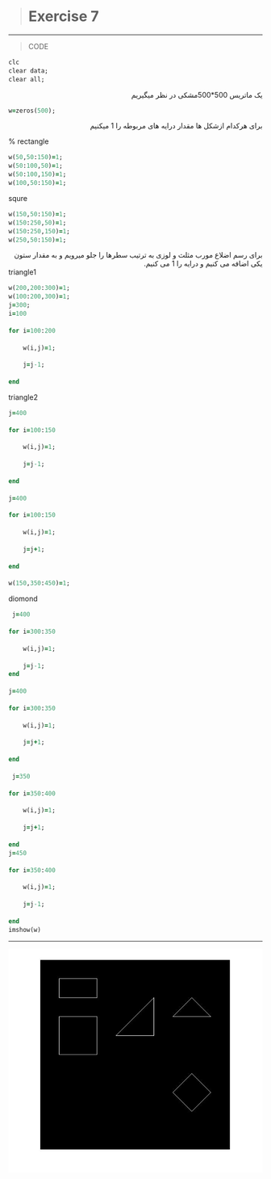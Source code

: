 > # Exercise 7
> 
***
>CODE
 
```ruby
clc
clear data;
clear all;
```
 <div dir="rtl">
 
یک ماتریس 500*500مشکی در نظر میگیریم
 </div> 
 
```ruby
w=zeros(500);

```
 <div dir="rtl">
برای هرکدام ازشکل ها مقدار درایه های مربوطه را 1 میکنیم
 </div>
 
 % rectangle
 
```ruby
w(50,50:150)=1;
w(50:100,50)=1;
w(50:100,150)=1;
w(100,50:150)=1;

```
 squre

```ruby
w(150,50:150)=1;
w(150:250,50)=1;
w(150:250,150)=1;
w(250,50:150)=1;

```
 <div dir="rtl">
برای رسم اضلاع مورب مثلث و لوزی به ترتیب سطرها را جلو میرویم و به مقدار ستون یکی اضافه می کنیم و درایه را 1 می کنیم.
 </div >
triangle1

```ruby
w(200,200:300)=1;
w(100:200,300)=1;
j=300;
i=100

for i=100:200
    
    w(i,j)=1;
    
    j=j-1;
    
end

```
triangle2

```ruby
j=400

for i=100:150

    w(i,j)=1;
    
    j=j-1;
    
end

j=400

for i=100:150

    w(i,j)=1;
    
    j=j+1;
    
end

w(150,350:450)=1;

```
 diomond

```ruby
 j=400
 
for i=300:350

    w(i,j)=1;
    
    j=j-1;
end

j=400

for i=300:350

    w(i,j)=1;
    
    j=j+1;
    
end 

 j=350
 
for i=350:400

    w(i,j)=1;
    
    j=j+1;
    
end
j=450

for i=350:400

    w(i,j)=1;
    
    j=j-1;
    
end 
imshow(w) 
```
***
![alt text](https://github.com/semnan-university-ai/image-processing-class/blob/main/excersiecs/afsaneh427726/7/soal7.2.jpg)



